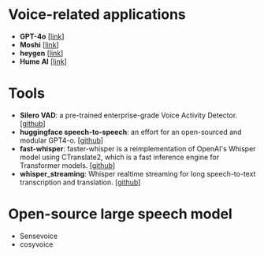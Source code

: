 # Voice-related applications
- **GPT-4o** [[link](https://openai.com/index/hello-gpt-4o/)]
- **Moshi** [[link](https://moshi.chat/)]
- **heygen** [[link](https://www.heygen.com/)]
- **Hume AI** [[link](https://www.hume.ai/)]

# Tools
- **Silero VAD**: a pre-trained enterprise-grade Voice Activity Detector. [[github](https://github.com/snakers4/silero-vad)]
- **huggingface speech-to-speech**: an effort for an open-sourced and modular GPT4-o. [[github](https://github.com/huggingface/speech-to-speech)]
- **fast-whisper**: faster-whisper is a reimplementation of OpenAI's Whisper model using CTranslate2, which is a fast inference engine for Transformer models. [[github](https://github.com/SYSTRAN/faster-whisper)]
- **whisper_streaming**: Whisper realtime streaming for long speech-to-text transcription and translation. [[github](https://github.com/ufal/whisper_streaming)]

# Open-source large speech model
- Sensevoice
- cosyvoice
